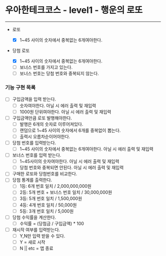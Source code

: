 # 우아한테크코스 - level1 - 행운의 로또

---

- 로또

  - [x] 1~45 사이의 숫자에서 중복없는 6개여야한다.

- 당첨 로또

  - [x] 1~45 사이의 숫자에서 중복없는 6개여야한다.
  - [ ] 보너스 번호를 가지고 있는다.
  - [ ] 보너스 번호는 당첨 번호와 중복되지 않는다.

### 기능 구현 목록

- [ ] 구입금액을 입력 받는다.
  - [ ] 숫자여야한다. 아닐 시 에러 출력 및 재입력
  - [ ] 1000원 단위여야한다. 아닐 시 에러 출력 및 재입력
- [ ] 구입금액만큼 로또 발행해야한다.
  - [ ] 발행은 6개의 숫자로 이루어져있다.
  - [ ] 랜덤으로 1~45 사이의 숫자에서 6개를 중복없이 뽑는다.
  - [ ] 출력시 오름차순이어야한다.
- [ ] 당첨 번호를 입력받는다.
  - [ ] 1~45 사이의 숫자에서 중복없는 6개여야한다. 아닐 시 에러 출력 및 재입력
- [ ] 보너스 번호를 입력 받는다.
  - [ ] 1~45사이의 숫자여야한다. 아닐 시 에러 출력 및 재입력
  - [ ] 당첨 번호와 중복되면 안된다. 아닐 시 에러 출력 및 재입력
- [ ] 구매한 로또와 당첨번호를 비교한다.
- [ ] 당첨 통계를 출력한다.
  - [ ] 1등: 6개 번호 일치 / 2,000,000,000원
  - [ ] 2등: 5개 번호 + 보너스 번호 일치 / 30,000,000원
  - [ ] 3등: 5개 번호 일치 / 1,500,000원
  - [ ] 4등: 4개 번호 일치 / 50,000원
  - [ ] 5등: 3개 번호 일치 / 5,000원
- [ ] 당첨 수익률을 계산한다.
  - [ ] 수익률 = (당첨금 / 구입금액) \* 100
- [ ] 재시작 여부를 입력받는다.
  - [ ] Y,N만 입력 받을 수 있다.
  - [ ] Y = 새로 시작
  - [ ] N || etc = 앱 종료
